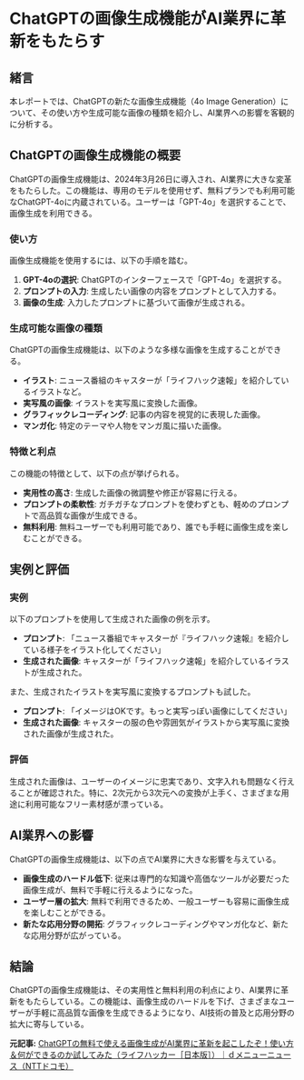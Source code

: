 # ChatGPTの画像生成機能がAI業界に革新をもたらす

## 緒言

本レポートでは、ChatGPTの新たな画像生成機能（4o Image Generation）について、その使い方や生成可能な画像の種類を紹介し、AI業界への影響を客観的に分析する。

## ChatGPTの画像生成機能の概要

ChatGPTの画像生成機能は、2024年3月26日に導入され、AI業界に大きな変革をもたらした。この機能は、専用のモデルを使用せず、無料プランでも利用可能なChatGPT-4oに内蔵されている。ユーザーは「GPT-4o」を選択することで、画像生成を利用できる。

### 使い方

画像生成機能を使用するには、以下の手順を踏む。

1. **GPT-4oの選択**: ChatGPTのインターフェースで「GPT-4o」を選択する。
2. **プロンプトの入力**: 生成したい画像の内容をプロンプトとして入力する。
3. **画像の生成**: 入力したプロンプトに基づいて画像が生成される。

### 生成可能な画像の種類

ChatGPTの画像生成機能は、以下のような多様な画像を生成することができる。

- **イラスト**: ニュース番組のキャスターが「ライフハック速報」を紹介しているイラストなど。
- **実写風の画像**: イラストを実写風に変換した画像。
- **グラフィックレコーディング**: 記事の内容を視覚的に表現した画像。
- **マンガ化**: 特定のテーマや人物をマンガ風に描いた画像。

### 特徴と利点

この機能の特徴として、以下の点が挙げられる。

- **実用性の高さ**: 生成した画像の微調整や修正が容易に行える。
- **プロンプトの柔軟性**: ガチガチなプロンプトを使わずとも、軽めのプロンプトで高品質な画像が生成できる。
- **無料利用**: 無料ユーザーでも利用可能であり、誰でも手軽に画像生成を楽しむことができる。

## 実例と評価

### 実例

以下のプロンプトを使用して生成された画像の例を示す。

- **プロンプト**: 「ニュース番組でキャスターが『ライフハック速報』を紹介している様子をイラスト化してください」
- **生成された画像**: キャスターが「ライフハック速報」を紹介しているイラストが生成された。

また、生成されたイラストを実写風に変換するプロンプトも試した。

- **プロンプト**: 「イメージはOKです。もっと実写っぽい画像にしてください」
- **生成された画像**: キャスターの服の色や雰囲気がイラストから実写風に変換された画像が生成された。

### 評価

生成された画像は、ユーザーのイメージに忠実であり、文字入れも問題なく行えることが確認された。特に、2次元から3次元への変換が上手く、さまざまな用途に利用可能なフリー素材感が漂っている。

## AI業界への影響

ChatGPTの画像生成機能は、以下の点でAI業界に大きな影響を与えている。

- **画像生成のハードル低下**: 従来は専門的な知識や高価なツールが必要だった画像生成が、無料で手軽に行えるようになった。
- **ユーザー層の拡大**: 無料で利用できるため、一般ユーザーも容易に画像生成を楽しむことができる。
- **新たな応用分野の開拓**: グラフィックレコーディングやマンガ化など、新たな応用分野が広がっている。

## 結論

ChatGPTの画像生成機能は、その実用性と無料利用の利点により、AI業界に革新をもたらしている。この機能は、画像生成のハードルを下げ、さまざまなユーザーが手軽に高品質な画像を生成できるようになり、AI技術の普及と応用分野の拡大に寄与している。

**元記事:** [ChatGPTの無料で使える画像生成がAI業界に革新を起こしたぞ！使い方＆何ができるのか試してみた（ライフハッカー［日本版］）｜ｄメニューニュース（NTTドコモ）](https://topics.smt.docomo.ne.jp/article/lifehacker/trend/lifehacker_2503-chatgpt-make-picture)